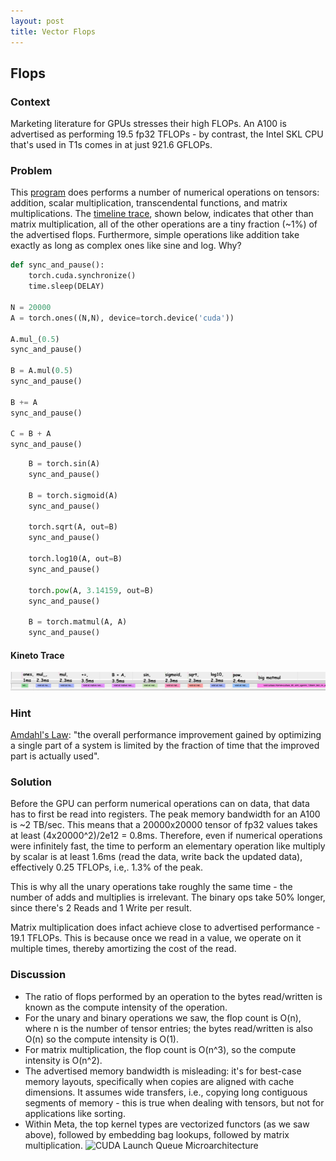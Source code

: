 ```yaml
---
layout: post
title: Vector Flops
---
```



## Flops

### Context

Marketing literature for GPUs stresses their high FLOPs. An A100 is advertised as performing 19.5
fp32 TFLOPs - by contrast, the Intel SKL CPU that's used in T1s comes in at just 921.6 GFLOPs.


### Problem

This [program](/raw/flops_bw.py) does performs a number of numerical operations on tensors: addition,
scalar multiplication, transcendental functions, and matrix multiplications. The [timeline
trace](N=flops.trace.json), shown below, indicates that other than matrix multiplication, all of the
other operations are a tiny fraction (~1%) of the advertised flops. Furthermore, simple operations
like addition take exactly as long as complex ones like sine and log. Why?

``` python
def sync_and_pause():
    torch.cuda.synchronize()
    time.sleep(DELAY)

N = 20000
A = torch.ones((N,N), device=torch.device('cuda'))

A.mul_(0.5)
sync_and_pause()

B = A.mul(0.5)
sync_and_pause()

B += A
sync_and_pause()

C = B + A
sync_and_pause()
```

```python
    B = torch.sin(A)
    sync_and_pause()

    B = torch.sigmoid(A)
    sync_and_pause()

    torch.sqrt(A, out=B)
    sync_and_pause()

    torch.log10(A, out=B)
    sync_and_pause()

    torch.pow(A, 3.14159, out=B)
    sync_and_pause()

    B = torch.matmul(A, A)
    sync_and_pause()
```

#### Kineto Trace
![Assorted Flops](/vector_flops/assorted_flops.jpg?raw=true "Assorted Flops")

### Hint

[Amdahl's Law](https://en.wikipedia.org/wiki/Amdahl%27s_law): "the overall performance improvement
gained by optimizing a single part of a system is limited by the fraction of time that the improved
part is actually used".

### Solution

Before the GPU can perform numerical operations can on data, that data has to first be read into
registers. The peak memory bandwidth for an A100 is ~2 TB/sec. This means that a 20000x20000 tensor
of fp32 values takes at least (4x20000^2)/2e12 = 0.8ms. Therefore, even if numerical operations were
infinitely fast, the time to perform an elementary operation like multiply by scalar is at least
1.6ms (read the data, write back the updated data), effectively 0.25 TFLOPs, i.e,. 1.3% of the peak.

This is why all the unary operations take roughly the same time - the number of adds and multiplies
is irrelevant. The binary ops take 50% longer, since there's 2 Reads and 1 Write per result.

Matrix multiplication does infact achieve close to advertised performance - 19.1 TFLOPs. This is
because once we read in a value, we operate on it multiple times, thereby amortizing the cost of the
read.


### Discussion

- The ratio of flops performed by an operation to the bytes read/written is known as the compute
  intensity of the operation.
 - For the unary and binary operations we saw, the flop count is O(n), where n is the number of
   tensor entries; the bytes read/written is also O(n) so the compute intensity is O(1).
 - For matrix multiplication, the flop count is O(n^3), so the compute intensity is O(n^2).
- The advertised memory bandwidth is misleading: it's for best-case memory layouts, specifically
  when copies are aligned with cache dimensions. It assumes wide transfers, i.e., copying long
  contiguous segments of memory - this is true when dealing with tensors, but not for applications
  like sorting.
- Within Meta, the top kernel types are vectorized functors (as we saw above), followed by embedding
  bag lookups, followed by matrix multiplication. ![CUDA Launch Queue
  Microarchitecture](cuda_launch_queue_uarch.jpg?raw=true "CUDA Launch Queue Microarchitecture")
  <!--- from https://slideplayer.com/slide/8211225/ --> <!--- see also
  http://xzt102.github.io/publications/2018_GPGPU_Sooraj.pdf -->

